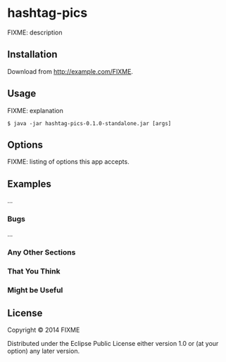 # hashtag-pics

FIXME: description

## Installation

Download from http://example.com/FIXME.

## Usage

FIXME: explanation

    $ java -jar hashtag-pics-0.1.0-standalone.jar [args]

## Options

FIXME: listing of options this app accepts.

## Examples

...

### Bugs

...

### Any Other Sections
### That You Think
### Might be Useful

## License

Copyright © 2014 FIXME

Distributed under the Eclipse Public License either version 1.0 or (at
your option) any later version.
